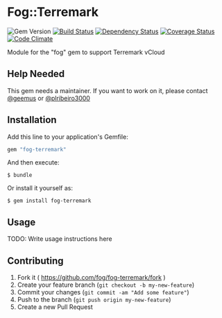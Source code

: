 # Fog::Terremark

![Gem Version](https://badge.fury.io/rb/fog-terremark.svg) [![Build Status](https://travis-ci.org/fog/fog-terremark.svg?branch=master)](https://travis-ci.org/fog/fog-terremark) [![Dependency Status](https://gemnasium.com/fog/fog-terremark.svg)](https://gemnasium.com/fog/fog-terremark) [![Coverage Status](https://img.shields.io/coveralls/fog/fog-terremark.svg)](https://coveralls.io/r/fog/fog-terremark?branch=master) [![Code Climate](https://codeclimate.com/github/fog/fog-terremark.png)](https://codeclimate.com/github/fog/fog-terremark)

Module for the "fog" gem to support Terremark vCloud

## Help Needed

This gem needs a maintainer. If you want to work on it, please contact
[@geemus](mailto:geemus@gmail.com) or [@plribeiro3000](mailto:plribeiro3000@gmail.com)

## Installation

Add this line to your application's Gemfile:

```ruby
gem "fog-terremark"
```

And then execute:

    $ bundle

Or install it yourself as:

    $ gem install fog-terremark

## Usage

TODO: Write usage instructions here

## Contributing

1. Fork it ( https://github.com/fog/fog-terremark/fork )
2. Create your feature branch (`git checkout -b my-new-feature`)
3. Commit your changes (`git commit -am "Add some feature"`)
4. Push to the branch (`git push origin my-new-feature`)
5. Create a new Pull Request
